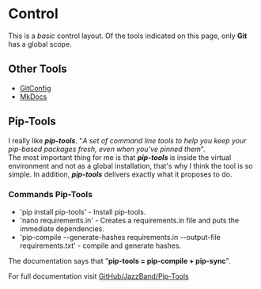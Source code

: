# Control
This is a *basic* control layout. Of the tools indicated on this page, only **Git** has a global scope.  

## Other Tools

* [GitConfig](http://127.0.0.1:8000/gitconfig/)  
* [MkDocs](http://127.0.0.1:8000/mkdocs/)

## Pip-Tools

I really like **_pip-tools_**. "*A set of command line tools to help you keep your pip-based packages fresh, even when you've pinned them*".  
The most important thing for me is that **_pip-tools_** is inside the virtual environment and not as a global installation, that's why I think the tool is so simple. In addition, **_pip-tools_** delivers exactly what it proposes to do.  

### Commands Pip-Tools

* 'pip install pip-tools' - Install pip-tools.
* 'nano requirements.in' - Creates a requirements.in file and puts the immediate dependencies.  
* 'pip-compile --generate-hashes requirements.in --output-file requirements.txt' - compile and generate hashes. 

The documentation says that "**pip-tools = pip-compile + pip-sync**".  

For full documentation visit [GitHub/JazzBand/Pip-Tools](https://github.com/jazzband/pip-tools)

 



